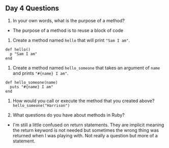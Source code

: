 ## Day 4 Questions

1. In your own words, what is the purpose of a method?
  - The purpose of a method is to reuse a block of code

1. Create a method named `hello` that will print `"Sam I am"`.
  ```
  def hello()
    p "Sam I am"
  end
  ```

1. Create a method named `hello_someone` that takes an argument of `name` and prints `"#{name} I am"`.
  ```
  def hello_someone(name)
    puts "#{name} I am"
  end
  ```

1. How would you call or execute the method that you created above?
  `hello_someone("Harrison")`

1. What questions do you have about methods in Ruby?
  - I'm still a little confused on return statements. They are implicit meaning the return keyword is not needed but sometimes the wrong thing was returned when I was playing with. Not really a question but more of a statement. 
